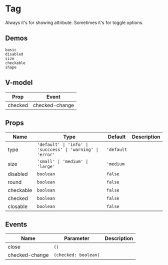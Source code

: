 # Tag
Always it's for showing attribute. Sometimes it's for toggle options.
## Demos
```demo
basic
disabled
size
checkable
shape
```
## V-model
|Prop|Event|
|-|-|
|checked|checked-change|

## Props
|Name|Type|Default|Description|
|-|-|-|-|
|type|`'default' \| 'info' \| 'succcess' \| 'warning' \| 'error'`|`'default`||
|size|`'small' \| 'medium' \| 'large'`|`'medium`||
|disabled|`boolean`|`false`||
|round|`boolean`|`false`||
|checkable|`boolean`|`false`||
|checked|`boolean`|`false`||
|closable|`boolean`|`false`||

## Events
|Name|Parameter|Description|
|-|-|-|
|close|`()`|
|checked-change|`(checked: boolean)`||